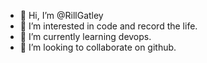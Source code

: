 - 👋 Hi, I’m @RillGatley
- 👀 I’m interested in code and record the life.
- 🌱 I’m currently learning devops.
- 💞️ I’m looking to collaborate on github.

<!---
RillGatley/RillGatley is a ✨ special ✨ repository because its `README.md` (this file) appears on your GitHub profile.
You can click the Preview link to take a look at your changes.
--->
